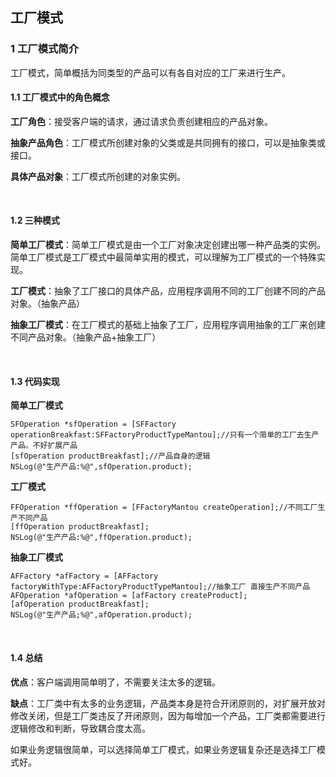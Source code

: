## 工厂模式

### 1 工厂模式简介

工厂模式，简单概括为同类型的产品可以有各自对应的工厂来进行生产。

#### 1.1 工厂模式中的角色概念

**工厂角色**：接受客户端的请求，通过请求负责创建相应的产品对象。

**抽象产品角色**：工厂模式所创建对象的父类或是共同拥有的接口，可以是抽象类或接口。

**具体产品对象**：工厂模式所创建的对象实例。

<br />

#### 1.2 三种模式

**简单工厂模式**：简单工厂模式是由一个工厂对象决定创建出哪一种产品类的实例。简单工厂模式是工厂模式中最简单实用的模式，可以理解为工厂模式的一个特殊实现。

**工厂模式**：抽象了工厂接口的具体产品，应用程序调用不同的工厂创建不同的产品对象。（抽象产品）

**抽象工厂模式**：在工厂模式的基础上抽象了工厂，应用程序调用抽象的工厂来创建不同产品对象。（抽象产品+抽象工厂）

<br />

#### 1.3 代码实现

**简单工厂模式**

```
SFOperation *sfOperation = [SFFactory operationBreakfast:SFFactoryProductTypeMantou];//只有一个简单的工厂去生产产品。不好扩展产品
[sfOperation productBreakfast];//产品自身的逻辑
NSLog(@"生产产品:%@",sfOperation.product);
```

**工厂模式**

```
FFOperation *ffOperation = [FFactoryMantou createOperation];//不同工厂生产不同产品
[ffOperation productBreakfast];
NSLog(@"生产产品:%@",ffOperation.product);
```

**抽象工厂模式**

```
AFFactory *afFactory = [AFFactory factoryWithType:AFFactoryProductTypeMantou];//抽象工厂 直接生产不同产品
AFOperation *afOperation = [afFactory createProduct];
[afOperation productBreakfast];
NSLog(@"生产产品;%@",afOperation.product);
```

<br />

#### 1.4 总结

**优点**：客户端调用简单明了，不需要关注太多的逻辑。

**缺点**：工厂类中有太多的业务逻辑，产品类本身是符合开闭原则的，对扩展开放对修改关闭，但是工厂类违反了开闭原则，因为每增加一个产品，工厂类都需要进行逻辑修改和判断，导致耦合度太高。

如果业务逻辑很简单，可以选择简单工厂模式，如果业务逻辑复杂还是选择工厂模式好。

<br />
